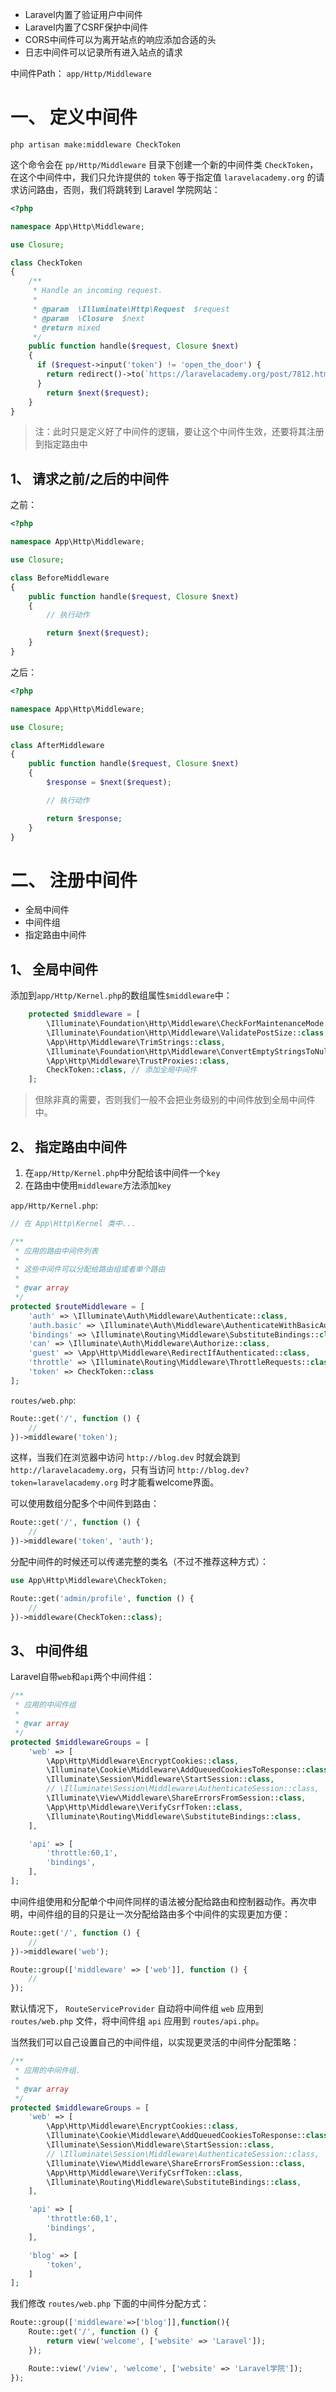 * Laravel内置了验证用户中间件
* Laravel内置了CSRF保护中间件
* CORS中间件可以为离开站点的响应添加合适的头
* 日志中间件可以记录所有进入站点的请求

中间件Path： `app/Http/Middleware`  

# 一、 定义中间件
```
php artisan make:middleware CheckToken
```

这个命令会在 `pp/Http/Middleware` 目录下创建一个新的中间件类 `CheckToken`，在这个中间件中，我们只允许提供的 `token` 等于指定值 `laravelacademy.org` 的请求访问路由，否则，我们将跳转到 Laravel 学院网站：  
```php
<?php

namespace App\Http\Middleware;

use Closure;

class CheckToken
{
    /**
     * Handle an incoming request.
     *
     * @param  \Illuminate\Http\Request  $request
     * @param  \Closure  $next
     * @return mixed
     */
    public function handle($request, Closure $next)
    {
      if ($request->input('token') != 'open_the_door') {
        return redirect()->to(`https://laravelacademy.org/post/7812.html`);
      }
        return $next($request);
    }
}
```
>注：此时只是定义好了中间件的逻辑，要让这个中间件生效，还要将其注册到指定路由中  

## 1、 请求之前/之后的中间件
之前：  
```php
<?php

namespace App\Http\Middleware;

use Closure;

class BeforeMiddleware
{
    public function handle($request, Closure $next)
    {
        // 执行动作

        return $next($request);
    }
}
```
之后：  
```php
<?php

namespace App\Http\Middleware;

use Closure;

class AfterMiddleware
{
    public function handle($request, Closure $next)
    {
        $response = $next($request);

        // 执行动作

        return $response;
    }
}
```



# 二、 注册中间件
* 全局中间件
* 中间件组
* 指定路由中间件

## 1、 全局中间件
添加到`app/Http/Kernel.php`的数组属性`$middleware`中：  
```php
    protected $middleware = [
        \Illuminate\Foundation\Http\Middleware\CheckForMaintenanceMode::class,
        \Illuminate\Foundation\Http\Middleware\ValidatePostSize::class,
        \App\Http\Middleware\TrimStrings::class,
        \Illuminate\Foundation\Http\Middleware\ConvertEmptyStringsToNull::class,
        \App\Http\Middleware\TrustProxies::class,
        CheckToken::class, // 添加全局中间件
    ];
```
>但除非真的需要，否则我们一般不会把业务级别的中间件放到全局中间件中。  

## 2、 指定路由中间件
1. 在`app/Http/Kernel.php`中分配给该中间件一个`key`
2. 在路由中使用`middleware`方法添加`key`

`app/Http/Kernel.php`:  
```php
// 在 App\Http\Kernel 类中...

/**
 * 应用的路由中间件列表
 *
 * 这些中间件可以分配给路由组或者单个路由
 *
 * @var array
 */
protected $routeMiddleware = [
    'auth' => \Illuminate\Auth\Middleware\Authenticate::class,
    'auth.basic' => \Illuminate\Auth\Middleware\AuthenticateWithBasicAuth::class,
    'bindings' => \Illuminate\Routing\Middleware\SubstituteBindings::class,
    'can' => \Illuminate\Auth\Middleware\Authorize::class,
    'guest' => \App\Http\Middleware\RedirectIfAuthenticated::class,
    'throttle' => \Illuminate\Routing\Middleware\ThrottleRequests::class,
    'token' => CheckToken::class
];
```

`routes/web.php`:  
```php
Route::get('/', function () {
    //
})->middleware('token');
```

这样，当我们在浏览器中访问 `http://blog.dev` 时就会跳到 `http://laravelacademy.org`，只有当访问 `http://blog.dev?token=laravelacademy.org` 时才能看welcome界面。  

可以使用数组分配多个中间件到路由：  
```php
Route::get('/', function () {
    //
})->middleware('token', 'auth');
```
分配中间件的时候还可以传递完整的类名（不过不推荐这种方式）：  
```php
use App\Http\Middleware\CheckToken;

Route::get('admin/profile', function () {
    //
})->middleware(CheckToken::class);
```

## 3、 中间件组
Laravel自带`web`和`api`两个中间件组：  
```php
/**
 * 应用的中间件组
 *
 * @var array
 */
protected $middlewareGroups = [
    'web' => [
        \App\Http\Middleware\EncryptCookies::class,
        \Illuminate\Cookie\Middleware\AddQueuedCookiesToResponse::class,
        \Illuminate\Session\Middleware\StartSession::class,
        // \Illuminate\Session\Middleware\AuthenticateSession::class,
        \Illuminate\View\Middleware\ShareErrorsFromSession::class,
        \App\Http\Middleware\VerifyCsrfToken::class,
        \Illuminate\Routing\Middleware\SubstituteBindings::class,
    ],

    'api' => [
        'throttle:60,1',
        'bindings',
    ],
];
```

中间件组使用和分配单个中间件同样的语法被分配给路由和控制器动作。再次申明，中间件组的目的只是让一次分配给路由多个中间件的实现更加方便：  
```php
Route::get('/', function () {
    //
})->middleware('web');

Route::group(['middleware' => ['web']], function () {
    //
});
```

默认情况下， `RouteServiceProvider` 自动将中间件组 `web` 应用到 `routes/web.php` 文件，将中间件组 `api` 应用到 `routes/api.php`。  

当然我们可以自己设置自己的中间件组，以实现更灵活的中间件分配策略：  
```php
/**
 * 应用的中间件组.
 *
 * @var array
 */
protected $middlewareGroups = [
    'web' => [
        \App\Http\Middleware\EncryptCookies::class,
        \Illuminate\Cookie\Middleware\AddQueuedCookiesToResponse::class,
        \Illuminate\Session\Middleware\StartSession::class,
        // \Illuminate\Session\Middleware\AuthenticateSession::class,
        \Illuminate\View\Middleware\ShareErrorsFromSession::class,
        \App\Http\Middleware\VerifyCsrfToken::class,
        \Illuminate\Routing\Middleware\SubstituteBindings::class,
    ],

    'api' => [
        'throttle:60,1',
        'bindings',
    ],

    'blog' => [
        'token',
    ]
];
```

我们修改 `routes/web.php` 下面的中间件分配方式：  
```php
Route::group(['middleware'=>['blog']],function(){
    Route::get('/', function () {
        return view('welcome', ['website' => 'Laravel']);
    });

    Route::view('/view', 'welcome', ['website' => 'Laravel学院']);
});
```



